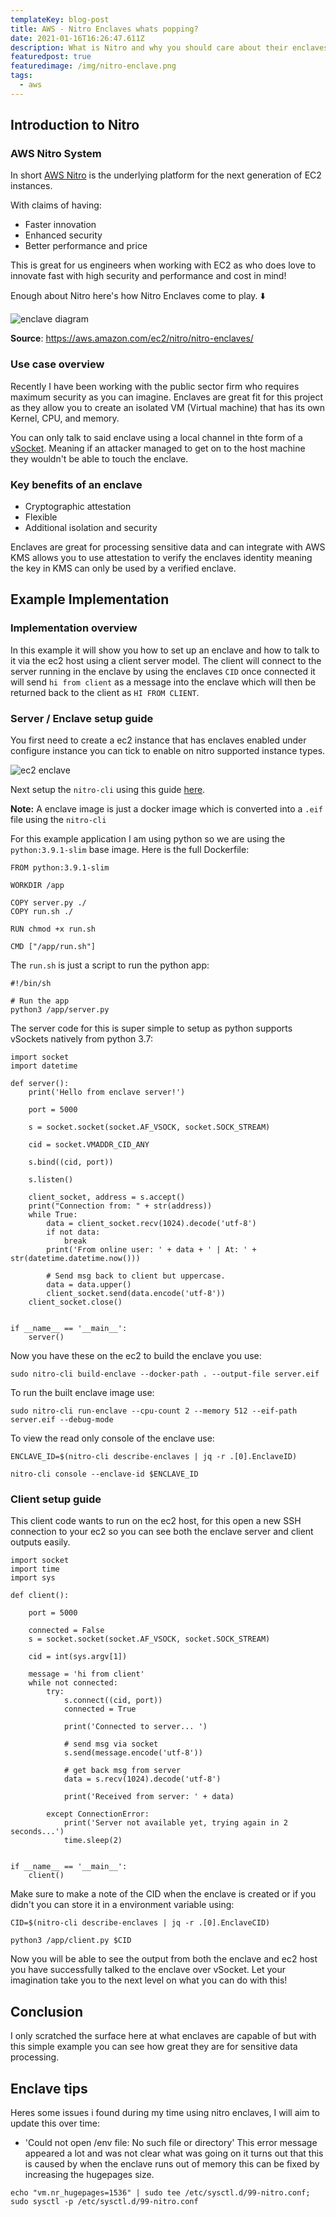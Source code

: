 ```yaml
---
templateKey: blog-post
title: AWS - Nitro Enclaves whats popping?
date: 2021-01-16T16:26:47.611Z
description: What is Nitro and why you should care about their enclaves.
featuredpost: true
featuredimage: /img/nitro-enclave.png
tags:
  - aws
---
```


## Introduction to Nitro

### AWS Nitro System

In short [AWS Nitro](https://aws.amazon.com/ec2/nitro/) is the underlying platform for the next generation of EC2 instances.

With claims of having:

- Faster innovation
- Enhanced security
- Better performance and price

This is great for us engineers when working with EC2 as who does love to innovate fast with high security and performance and cost in mind!

Enough about Nitro here's how Nitro Enclaves come to play. ⬇️

![enclave diagram](/img/nitro-enclave.png)

**Source**: <https://aws.amazon.com/ec2/nitro/nitro-enclaves/>

### Use case overview

Recently I have been working with the public sector firm who requires maximum security as you can imagine. Enclaves are great fit for this project as they allow you to create an isolated VM (Virtual machine) that has its own Kernel, CPU, and memory.

You can only talk to said enclave using a local channel in thte form of a [vSocket](https://vdc-repo.vmware.com/vmwb-repository/dcr-public/c509579b-fc98-4ec2-bf0c-cadaebc51017/f572d815-0e80-4448-a354-dff39a1d545e/doc/vsockAbout.3.2.html). Meaning if an attacker managed to get on to the host machine they wouldn't be able to touch the enclave.

### Key benefits of an enclave

- Cryptographic attestation
- Flexible
- Additional isolation and security

Enclaves are great for processing sensitive data and can integrate with AWS KMS allows you to use attestation to verify the enclaves identity meaning the key in KMS can only be used by a verified enclave.

## Example Implementation

### Implementation overview

In this example it will show you how to set up an enclave and how to talk to it via the ec2 host using a client server model. The client will connect to the server running in the enclave by using the enclaves `CID` once connected it will send `hi from client` as a message into the enclave which will then be returned back to the client as `HI FROM CLIENT`.

### Server / Enclave setup guide

You first need to create a ec2 instance that has enclaves enabled under configure instance you can tick to enable on nitro supported instance types.

![ec2 enclave](/img/ec2-enclave.PNG)

Next setup the `nitro-cli` using this guide [here](https://docs.aws.amazon.com/enclaves/latest/user/nitro-enclave-cli-install.html).

**Note:** A enclave image is just a docker image which is converted into a `.eif` file using the `nitro-cli`

For this example application I am using python so we are using the `python:3.9.1-slim` base image. Here is the full Dockerfile:

```
FROM python:3.9.1-slim

WORKDIR /app

COPY server.py ./
COPY run.sh ./

RUN chmod +x run.sh

CMD ["/app/run.sh"]
```

The `run.sh` is just a script to run the python app:

```
#!/bin/sh

# Run the app
python3 /app/server.py
```

The server code for this is super simple to setup as python supports vSockets natively from python 3.7:

```
import socket
import datetime

def server():
    print('Hello from enclave server!')

    port = 5000

    s = socket.socket(socket.AF_VSOCK, socket.SOCK_STREAM)

    cid = socket.VMADDR_CID_ANY

    s.bind((cid, port))

    s.listen()

    client_socket, address = s.accept()
    print("Connection from: " + str(address))
    while True:
        data = client_socket.recv(1024).decode('utf-8')
        if not data:
            break
        print('From online user: ' + data + ' | At: ' + str(datetime.datetime.now()))

        # Send msg back to client but uppercase.
        data = data.upper()
        client_socket.send(data.encode('utf-8'))
    client_socket.close()


if __name__ == '__main__':
    server()
```

Now you have these on the ec2 to build the enclave you use:

```
sudo nitro-cli build-enclave --docker-path . --output-file server.eif
```

To run the built enclave image use:

```
sudo nitro-cli run-enclave --cpu-count 2 --memory 512 --eif-path server.eif --debug-mode
```

To view the read only console of the enclave use:

```
ENCLAVE_ID=$(nitro-cli describe-enclaves | jq -r .[0].EnclaveID)

nitro-cli console --enclave-id $ENCLAVE_ID
```

### Client setup guide

This client code wants to run on the ec2 host, for this open a new SSH connection to your ec2 so you can see both the enclave server and client outputs easily.

```
import socket
import time
import sys

def client():

    port = 5000

    connected = False
    s = socket.socket(socket.AF_VSOCK, socket.SOCK_STREAM)

    cid = int(sys.argv[1])

    message = 'hi from client'
    while not connected:
        try:
            s.connect((cid, port))
            connected = True

            print('Connected to server... ')

            # send msg via socket
            s.send(message.encode('utf-8'))

            # get back msg from server
            data = s.recv(1024).decode('utf-8')

            print('Received from server: ' + data)

        except ConnectionError:
            print('Server not available yet, trying again in 2 seconds...')
            time.sleep(2)


if __name__ == '__main__':
    client()
```

Make sure to make a note of the CID when the enclave is created or if you didn't you can store it in a environment variable using:

```
CID=$(nitro-cli describe-enclaves | jq -r .[0].EnclaveCID)

python3 /app/client.py $CID
```

Now you will be able to see the output from both the enclave and ec2 host you have successfully talked to the enclave over vSocket. Let your imagination take you to the next level on what you can do with this!

## Conclusion

I only scratched the surface here at what enclaves are capable of but with this simple example you can see how great they are for sensitive data processing.

## Enclave tips

Heres some issues i found during my time using nitro enclaves, I will aim to update this over time:

- 'Could not open /env file: No such file or directory'
  This error message appeared a lot and was not clear what was going on it turns out that this is caused by when the enclave runs out of memory this can be fixed by increasing the hugepages size.

```
echo "vm.nr_hugepages=1536" | sudo tee /etc/sysctl.d/99-nitro.conf; sudo sysctl -p /etc/sysctl.d/99-nitro.conf
```

